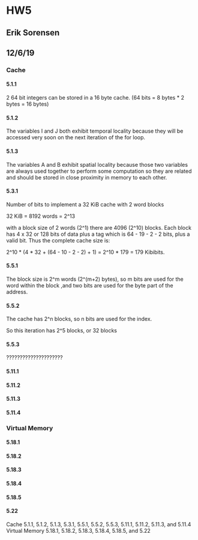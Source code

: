 # HW5
## Erik Sorensen
## 12/6/19

### Cache

#### 5.1.1

2 64 bit integers can be stored in a 16 byte cache. (64 bits = 8 bytes * 2 bytes = 16 bytes)

#### 5.1.2

The variables I and J both exhibit temporal locality because they will be accessed very soon on the next iteration of the for loop.

#### 5.1.3

The variables A and B exhibit spatial locality because those two variables are always used together to perform some computation so they are related and should be stored in close proximity in memory to each other.

#### 5.3.1

Number of bits to implement a 32 KiB cache with 2 word blocks

32 KiB = 8192 words = 2^13

with a block size of 2 words (2^1) there are 4096 (2^10) blocks. Each block has 4 x 32 or 128 bits of data plus a tag which is 64 - 19 - 2 - 2 bits, plus a valid bit. Thus the complete cache size is:

2^10 * (4 * 32 + (64 - 10 - 2 - 2) + 1) =  2^10 * 179 = 179 Kibibits.

#### 5.5.1

The block size is 2^m words (2^(m+2) bytes), so m bits are used for the word within the block ,and two bits are used for the byte part of the address.

#### 5.5.2

The cache has 2^n blocks, so n bits are used for the index.

So this iteration has 2^5 blocks, or 32 blocks

#### 5.5.3

?????????????????????

#### 5.11.1


#### 5.11.2


#### 5.11.3


#### 5.11.4


### Virtual Memory


#### 5.18.1


#### 5.18.2


#### 5.18.3


#### 5.18.4


#### 5.18.5


#### 5.22


Cache	5.1.1, 5.1.2, 5.1.3, 5.3.1, 5.5.1, 5.5.2, 5.5.3, 5.11.1, 5.11.2, 5.11.3, and 5.11.4
Virtual Memory	5.18.1, 5.18.2, 5.18.3, 5.18.4, 5.18.5, and 5.22
